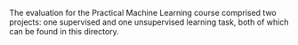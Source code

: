 The evaluation for the Practical Machine Learning course comprised two projects: one supervised and one unsupervised learning task, both of which can be found in this directory.
